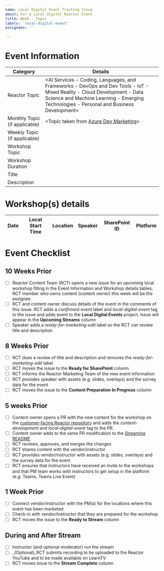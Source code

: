 ```yaml
---
name: Local Digital Event Tracking Issue
about: For a Local digital Reactor Event
title: Week - Topic
labels: 'local-digital-event'
assignees: ''

---
```



# Event Information
| Category | Details |
|-----------|---------|
| Reactor Topic | <AI Services - Coding, Languages, and Frameworks - DevOps and Dev Tools - IoT - Mixed Reality - Cloud Development - Data Science and Machine Learning - Emerging Technologies - Personal and Business Development> |
| Monthly Topic (if applicable) | <Topic taken from [Azure Dev Marketing](https://aka.ms/DevEdCalFY21H1)> |
| Weekly Topic (if applicable) |  |
| Workshop Topic |  |
| Workshop Duration | | 
| Title |  |
| Description | |

# Workshop(s) details
| Date |  Local Start Time |  Location |  Speaker | SharePoint ID | Platform |
|------|-------------------|-----------|----------|---------------|----------|

# Event Checklist

## 10 Weeks Prior
- [ ] Reactor Content Team (RCT) opens a new issue for an upcoming local workshop filling in the Event Information and Workshop details tables. RCT member who owns content (content owner) this week will be the assignee.
- [ ] RCT and content owner discuss details of the event in the comments of this issue. RCT adds a _confirmed-event_ label and _local-digital-event_ tag to the issue and adds event to the __Local Digital Events__ project. Issue will appear in the __Upcoming Streams__ column
- [ ] Speaker adds a _ready-for-marketing-edit_ label so the RCT can review title and description

## 8 Weeks Prior
- [ ] RCT does a review of title and description and removes the _ready-for-marketing-edit_ label 
- [ ] RCT moves the issue to the __Ready for SharePoint__ column
- [ ] RCT informs the Reactor Marketing Team of the new event information
- [ ] RCT provides speaker with assets (e.g. slides, overlays) and the survey data for the event
- [ ] RCT moves the issue to the __Content Preparation In Progress__ column

## 5 weeks Prior
- [ ] Content owner opens a PR with the new content for the workshop on the [customer-facing Reactor repository](https://github.com/microsoft/Reactors) and adds the _content-development_ and _local-digital-event_ tag to the PR. 
- [ ] Content owner adds to the same PR modification to the [Streaming README](https://github.com/microsoft/Reactors/tree/main/Online) 
- [ ] RCT reviews, approves, and merges the changes
- [ ] RCT shares content with the vendor/instructor
- [ ] RCT provides vendor/instructor with assets (e.g. slides, overlays) and the survey data for the event
- [ ] RCT ensures that instructors have received an invite to the workshops and that PM team works with instructors to get setup in the platform (e.g. Teams, Teams Live Event)

## 1 Week Prior
- [ ] Connect vendor/instructor with the PM(s) for the locations where this event has been marketed
- [ ] Check-in with vendor/instructor that they are prepared for the workshop
- [ ] RCT moves the issue to the __Ready to Stream__ column

## During and After Stream
- [ ] Instructor (and optional moderator) run the stream
- [ ] _(Optional)_RCT submits recording to be uploaded to the Reactor YouTube and to be made available on LearnTV
- [ ] RCT moves issue to the __Stream Complete__ column
